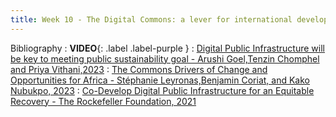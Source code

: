 ```yaml
---
title: Week 10 - The Digital Commons: a lever for international development
---
```



Bibliography
: **VIDEO**{: .label .label-purple }
  : [Digital Public Infrastructure will be key to meeting public sustainability goal - Arushi Goel,Tenzin Chomphel and Priya Vithani,2023](https://www.weforum.org/agenda/2023/06/digital-public-infrastructure-will-be-key-to-meeting-sustainability-goals-here-s-why-amnc23/)
  : [The Commons Drivers of Change and Opportunities for Africa - Stéphanie Leyronas,Benjamin Coriat, and Kako Nubukpo, 2023](https://www.afd.fr/sites/afd/files/2023-06-12-42-23/Coedition%20WB_AFD_The%20Commons.pdf)
  : [Co-Develop Digital Public Infrastructure for an Equitable Recovery - The Rockefeller Foundation, 2021](https://www.rockefellerfoundation.org/wp-content/uploads/2021/08/Co-Develop-Digital-Public-Infrastructure-for-an-Equitable-Recovery-Full-Report.pdf)
